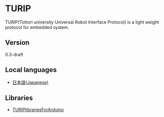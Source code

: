 # TURIP

TURIP(Tottori university Universal Robot Interface Protocol) is a light weight protocol for embedded system.

## Version

0.3-draft

## Local languages

- [日本語(Japanese)](ja/README.md)

## Libraries

* [TURIPlibrariesForArduino](https://github.com/turippj/TURIPlibrariesForArduino/releases/tag/0.2.2-beta)
